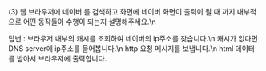 (3) 웹 브라우저에 네이버 를 검색하고 화면에 네이버 화면이 출력이 될 때 까지 내부적으로 어떤 동작들이 수행이 되는지 설명해주세요.\n

답변 :
  브라우저 내부의 캐시를 조회하여 네이버의 ip주소를 찾습니다.\n
  캐시가 없다면 DNS server에 ip주소를 물어봅니다.\n
  http 요청 메시지를 보냅니다.\n
  html 데이터를 받아서 브라우저에 출력합니다.
